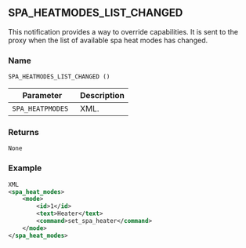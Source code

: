 ## SPA\_HEATMODES\_LIST\_CHANGED

This notification provides a way to override capabilities. It is sent to the proxy when the list of available spa heat modes has changed.


### Name

`SPA_HEATMODES_LIST_CHANGED ()`


| Parameter         | Description |
| ----------------- | ----------- |
| `SPA_HEATPMODES ` | XML.        |


### Returns

`None`


### Example

```xml
XML
<spa_heat_modes>
    <mode>
        <id>1</id>
        <text>Heater</text>
        <command>set_spa_heater</command>
    </mode>
</spa_heat_modes>
```
